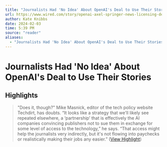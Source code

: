 ```yaml
---
title: "Journalists Had 'No Idea' About OpenAI's Deal to Use Their Stories"
url: https://www.wired.com/story/openai-axel-springer-news-licensing-deal-whats-in-it-for-writers/
author: Kate Knibbs
date: 2024-02-03
time: 5:39 PM
source: "reader"
aliases:
  - "Journalists Had 'No Idea' About OpenAI's Deal to Use Their Stories"
---
```

# Journalists Had 'No Idea' About OpenAI's Deal to Use Their Stories

## Highlights
> "Does it, though?" Mike Masnick, editor of the tech policy website Techdirt, has doubts. “It looks like a strategy that we'll likely see repeated elsewhere, a ‘partnership’ that is effectively the AI companies convincing publishers not to sue them in exchange for some level of access to the technology,” he says. “That access might help the journalists very indirectly, but it's not flowing into paychecks or realistically making their jobs any easier.” ([View Highlight](https://read.readwise.io/read/01hj7dazmvke7emssjk59n6trh))

